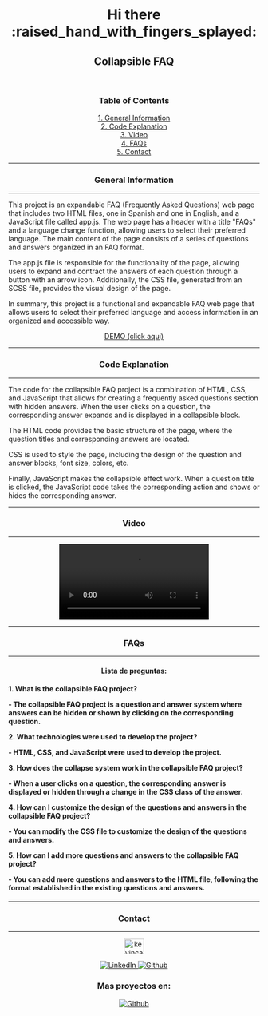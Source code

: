 <!DOCTYPE html>
<html lang="en">
<head>
    <meta charset="UTF-8">
    <meta http-equiv="X-UA-Compatible" content="IE=edge">
    <meta name="viewport" content="width=device-width, initial-scale=1.0">
    <!-- <title>Collapsible FAQ</title> -->
</head>
<body>
    <header>
        <div align="center">
        <h1>Hi there :raised_hand_with_fingers_splayed:</h1>
        <h2>Collapsible FAQ</h2>
        </div>     
    </header>
    <main>
        <div align="center">
            <h3 align="center">Table of Contents</h3>
            <a href="#general-information">1. General Information</a><br/>
            <a href="#code-explanation">2. Code Explanation</a><br/>
            <a href="#video">3. Video</a><br/>
            <a href="#faqs">4. FAQs</a><br/>
            <a href="#contact">5. Contact</a><br/>
        </div>    
        <div>       
            <hr>    
            <h3 align="center">General Information</h3> 
            <hr>
            <p>This project is an expandable FAQ (Frequently Asked Questions) web page that includes two HTML files, one in Spanish and one in English, and a JavaScript file called app.js. The web page has a header with a title "FAQs" and a language change function, allowing users to select their preferred language. The main content of the page consists of a series of questions and answers organized in an FAQ format.</p>
            <p>The app.js file is responsible for the functionality of the page, allowing users to expand and contract the answers of each question through a button with an arrow icon. Additionally, the CSS file, generated from an SCSS file, provides the visual design of the page.</p>
            <P>In summary, this project is a functional and expandable FAQ web page that allows users to select their preferred language and access information in an organized and accessible way.</P>
            <p align="center"><a  href="#">DEMO (click aqui)</a></p>
        </div>
        <div>              
            <hr><h3 align="center">Code Explanation</h3><hr>        
            <p>The code for the collapsible FAQ project is a combination of HTML, CSS, and JavaScript that allows for creating a frequently asked questions section with hidden answers. When the user clicks on a question, the corresponding answer expands and is displayed in a collapsible block.</p>
            <P>The HTML code provides the basic structure of the page, where the question titles and corresponding answers are located.</P>
            <P>CSS is used to style the page, including the design of the question and answer blocks, font size, colors, etc.</P>
            <P>Finally, JavaScript makes the collapsible effect work. When a question title is clicked, the JavaScript code takes the corresponding action and shows or hides the corresponding answer.</P>
        </div> 
        <div align="center">
            <hr><h3 align="center">Video</h3><hr>
            <video src="https://user-images.githubusercontent.com/32087507/218354830-ce2d316f-0d8f-473f-8cd6-ea9175b1e9fa.mp4"></video>    
        </div>
        <div>
            <hr><h3 align="center">FAQs</h3><hr>        
            <h4 align="center">Lista de preguntas:<h4>            
            <p>1. What is the collapsible FAQ project?</p>            
            <p>- The collapsible FAQ project is a question and answer system where answers can be hidden or shown by clicking on the corresponding question.</p>        
            <p>2. What technologies were used to develop the project?</p>            
            <p>-  HTML, CSS, and JavaScript were used to develop the project.</p>
            <p>3. How does the collapse system work in the collapsible FAQ project?</p>            
            <p>- When a user clicks on a question, the corresponding answer is displayed or hidden through a change in the CSS class of the answer.</p>            
            <p>4. How can I customize the design of the questions and answers in the collapsible FAQ project?</p>            
            <p>- You can modify the CSS file to customize the design of the questions and answers.</p>            
            <p>5. How can I add more questions and answers to the collapsible FAQ project?</p>
            <p>- You can add more questions and answers to the HTML file, following the format established in the existing questions and answers.</p>          
        </div>
    </main>
    <footer>        
        <div align="center">
            <hr><h3>Contact</h3><hr>
            <p align="center">
            <a href="https://linkedin.com/in/kevincastellanos" target="blank"><img align="center" src="https://raw.githubusercontent.com/rahuldkjain/github-profile-readme-generator/master/src/images/icons/Social/linked-in-alt.svg" alt="kevincastellanos" height="30" width="40" /></a>
            </p>
            <a href="https://linkedin.com/in/kevincastellanos">
                <img src="https://img.shields.io/badge/LinkedIn-%230077B5.svg?logo=linkedin&logoColor=white" alt="LinkedIn">
            </a>
            <a href="https://github.com/KevinCastellanos1">
                <img src="https://img.shields.io/badge/Github-%2324292e.svg?logo=github&logoColor=white" alt="Github">
            </a>
            <h3>Mas proyectos en:</h3>
            <a href="https://github.com/KevinCastellanos1">
                <img alt="Github" src="https://img.shields.io/badge/Github-%2324292e.svg?logo=github&logoColor=white">
            </a>
        </div>
    </footer>   
</body>
</html>

